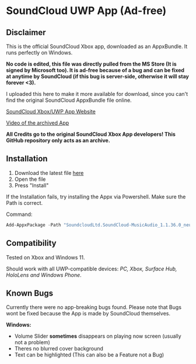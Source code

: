 # SoundCloud UWP App (Ad-free)
## Disclaimer
This is the official SoundCloud Xbox app, downloaded as an AppxBundle. It runs perfectly on Windows.

**No code is edited, this file was directly pulled from the MS Store (It is signed by Microsoft too). It is ad-free because of a bug and can be fixed at anytime by SoundCloud (if this bug is server-side, otherwise it will stay forever <3).**

I uploaded this here to make it more available for download, since you can't find the original SoundCloud AppxBundle file online.

[SoundCloud Xbox/UWP App Website](https://soundcloud.com/xbox-app)

[Video of the archived App](https://www.youtube.com/watch?v=W1Exge-l5jo&t=21s)

**All Credits go to the original SoundCloud Xbox App developers! This GitHub repository only acts as an archive.**

## Installation
1. Download the latest file [here](https://github.com/devilAPI/soundcloud-adfree-uwp-app/releases/latest)
2. Open the file
3. Press "Install"

If the Installation fails, try installing the Appx via Powershell. Make sure the Path is correct.

Command:
```powershell
Add-AppxPackage -Path "SoundcloudLtd.SoundCloud-MusicAudio_1.1.36.0_neutral___2xc63xn306dnw.AppxBundle"
```



## Compatibility
Tested on Xbox and Windows 11.

Should work with all UWP-compatible devices: *PC, Xbox, Surface Hub, HoloLens and Windows Phone*. 

## Known Bugs
Currently there were no app-breaking bugs found. Please note that Bugs wont be fixed because the App is made by SoundCloud themselves.

**Windows:**
- Volume Slider **sometimes** disappears on playing now screen (usually not a problem)
- Theres no blurred cover background
- Text can be highlighted (This can also be a Feature not a Bug)
